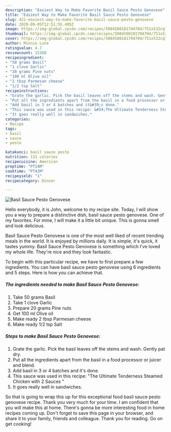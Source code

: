 ```yaml
---
description: "Easiest Way to Make Favorite Basil Sauce Pesto Genovese"
title: "Easiest Way to Make Favorite Basil Sauce Pesto Genovese"
slug: 421-easiest-way-to-make-favorite-basil-sauce-pesto-genovese
date: 2020-09-05T12:51:55.495Z
image: https://img-global.cpcdn.com/recipes/5084580181704704/751x532cq70/basil-sauce-pesto-genovese-recipe-main-photo.jpg
thumbnail: https://img-global.cpcdn.com/recipes/5084580181704704/751x532cq70/basil-sauce-pesto-genovese-recipe-main-photo.jpg
cover: https://img-global.cpcdn.com/recipes/5084580181704704/751x532cq70/basil-sauce-pesto-genovese-recipe-main-photo.jpg
author: Minnie Luna
ratingvalue: 4.7
reviewcount: 15268
recipeingredient:
- "50 grams Basil"
- "1 clove Garlic"
- "20 grams Pine nuts"
- "100 ml Olive oil"
- "2 tbsp Parmesan cheese"
- "1/2 tsp Salt"
recipeinstructions:
- "Grate the garlic. Pick the basil leaves off the stems and wash. Gently pat dry."
- "Put all the ingredients apart from the basil in a food processor or juicer and blend."
- "Add basil in 3 or 4 batches and it&#39;s done."
- "This sauce was used in this recipe: &#34;The Ultimate Tenderness Steamed Chicken with 2 Sauces &#34;"
- "It goes really well in sandwiches."
categories:
- Recipe
tags:
- basil
- sauce
- pesto

katakunci: basil sauce pesto 
nutrition: 131 calories
recipecuisine: American
preptime: "PT14M"
cooktime: "PT42M"
recipeyield: "1"
recipecategory: Dinner

---
```



![Basil Sauce Pesto Genovese](https://img-global.cpcdn.com/recipes/5084580181704704/751x532cq70/basil-sauce-pesto-genovese-recipe-main-photo.jpg)

Hello everybody, it is John, welcome to my recipe site. Today, I will show you a way to prepare a distinctive dish, basil sauce pesto genovese. One of my favorites. For mine, I will make it a little bit unique. This is gonna smell and look delicious.

Basil Sauce Pesto Genovese is one of the most well liked of recent trending meals in the world. It is enjoyed by millions daily. It is simple, it's quick, it tastes yummy. Basil Sauce Pesto Genovese is something which I've loved my whole life. They're nice and they look fantastic.




To begin with this particular recipe, we have to first prepare a few ingredients. You can have basil sauce pesto genovese using 6 ingredients and 5 steps. Here is how you can achieve that.

<!--inarticleads1-->

##### The ingredients needed to make Basil Sauce Pesto Genovese:

1. Take 50 grams Basil
1. Take 1 clove Garlic
1. Prepare 20 grams Pine nuts
1. Get 100 ml Olive oil
1. Make ready 2 tbsp Parmesan cheese
1. Make ready 1/2 tsp Salt




<!--inarticleads2-->

##### Steps to make Basil Sauce Pesto Genovese:

1. Grate the garlic. Pick the basil leaves off the stems and wash. Gently pat dry.
1. Put all the ingredients apart from the basil in a food processor or juicer and blend.
1. Add basil in 3 or 4 batches and it&#39;s done.
1. This sauce was used in this recipe: &#34;The Ultimate Tenderness Steamed Chicken with 2 Sauces &#34;
1. It goes really well in sandwiches.




So that is going to wrap this up for this exceptional food basil sauce pesto genovese recipe. Thank you very much for your time. I am confident that you will make this at home. There's gonna be more interesting food in home recipes coming up. Don't forget to save this page in your browser, and share it to your family, friends and colleague. Thank you for reading. Go on get cooking!
